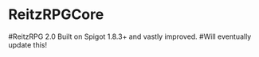 # ReitzRPGCore
#ReitzRPG 2.0  Built on Spigot 1.8.3+ and vastly improved.
#Will eventually update this!
